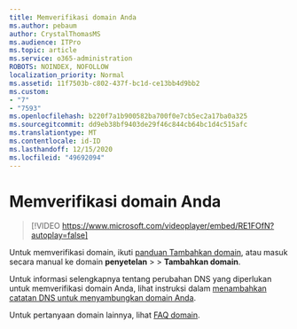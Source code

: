 ```yaml
---
title: Memverifikasi domain Anda
ms.author: pebaum
author: CrystalThomasMS
ms.audience: ITPro
ms.topic: article
ms.service: o365-administration
ROBOTS: NOINDEX, NOFOLLOW
localization_priority: Normal
ms.assetid: 11f7503b-c802-437f-bc1d-ce13bb4d9bb2
ms.custom:
- "7"
- "7593"
ms.openlocfilehash: b220f7a1b900582ba700f0e7cb5ec2a17ba0a325
ms.sourcegitcommit: dd9eb38bf9403de29f46c844cb64bc1d4c515afc
ms.translationtype: MT
ms.contentlocale: id-ID
ms.lasthandoff: 12/15/2020
ms.locfileid: "49692094"
---
```

# <a name="verify-your-domain"></a>Memverifikasi domain Anda

> [!VIDEO https://www.microsoft.com/videoplayer/embed/RE1FOfN?autoplay=false]

Untuk memverifikasi domain, ikuti [panduan Tambahkan domain](https://admin.microsoft.com/Adminportal#/Domains/Wizard), atau masuk secara manual ke domain **penyetelan**  >    >  **Tambahkan domain**.

Untuk informasi selengkapnya tentang perubahan DNS yang diperlukan untuk memverifikasi domain Anda, lihat instruksi dalam [menambahkan catatan DNS untuk menyambungkan domain Anda](https://docs.microsoft.com/microsoft-365/admin/get-help-with-domains/create-dns-records-at-any-dns-hosting-provider).

Untuk pertanyaan domain lainnya, lihat [FAQ domain](https://docs.microsoft.com/microsoft-365/admin/setup/domains-faq).
